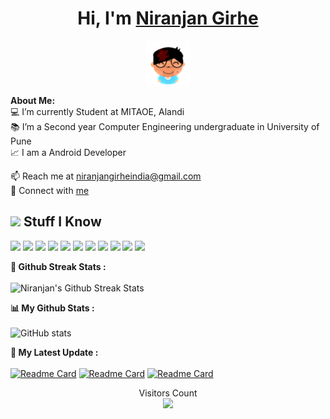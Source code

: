 # <h1 align="center">Hi, I'm <a href="https://niranjangirhe.github.io/Connect-with-me/">Niranjan Girhe</a></h1>
    
<p align="center">
    <img src="./assest/me.png"  width="70px">
</p>

<div>
<strong>About Me:</strong><br>
💻 I’m currently Student at MITAOE, Alandi<br>
📚 I’m a Second year Computer Engineering undergraduate in University of Pune<br>
📈 I am a Android Developer<br>

📫 Reach me at <a href="mailto:niranjangirheindia@gmail.com">niranjangirheindia@gmail.com</a><br>
📧 Connect with <a href="https://niranjangirhe.github.io/Connect-with-me/">me</a>

<h2><img src="https://media.giphy.com/media/VdoIFLsMIlwzfKD520/giphy.gif" height="20"> Stuff I Know</h2>                                                                                                                  
<p>
<img src="https://img.shields.io/badge/-Android Studio-3DDC84?style=flat-square&logo=android-studio&logoColor=white" height="25"> 
<img src="https://img.shields.io/badge/-C++-00599C?style=flat-square&logo=C++&logoColor=black" height="25"> 
<img src="https://img.shields.io/badge/-Firebase-FFCA28?style=flat-square&logo=Firebase&logoColor=white" height="25"> 
<img src="https://img.shields.io/badge/-Blender-F5792A?style=flat-square&logo=blender&logoColor=white" height="25"> 
<img src="https://img.shields.io/badge/-Unity-000000?style=flat-square&logo=unity" height="25"> 
<img src="https://img.shields.io/badge/-Python-3776AB?style=flat-square&logo=Python&logoColor=white" height="25">
<img src="https://img.shields.io/badge/-Git-black?style=flat-square&logo=git" height="25"> 
<img src="https://img.shields.io/badge/-GitHub-181717?style=flat-square&logo=github" height="25">  
<img src="https://img.shields.io/badge/-Java-007396?style=flat-square&logo=java&logoColor=white" height="25">
<img src="https://img.shields.io/badge/-Javascript-F7DF1E?style=flat-square&logo=JavaScript&logoColor=white" height="25">
<img src="https://img.shields.io/badge/-C Sharp-239120?style=flat-square&logo=c-sharp&logoColor=white" height="25">
</p>

 <strong>🎯 Github Streak Stats :</strong><br><br>
![Niranjan's Github Streak Stats](https://github-readme-streak-stats.herokuapp.com/?user=niranjangirhe&currStreakNum=2FD3EB&theme=dark&ring=D93A7C&fire=D93A7C&sideLabels=A8FDF6)

<strong>📊 My Github Stats :</strong><br><br>
![GitHub stats](https://github-readme-stats.vercel.app/api?username=niranjangirhe&show_icons=true&count_private=true&include_all_commits=true&theme=radical)<br>

<strong>🚀 My Latest Update :</strong><br><br>
[![Readme Card](https://github-readme-stats.vercel.app/api/pin/?username=niranjangirhe&repo=ShetkariMitraApp&theme=radical)](https://github.com/niranjangirhe/ShetkariMitraApp)
[![Readme Card](https://github-readme-stats.vercel.app/api/pin/?username=niranjangirhe&repo=open-elective&theme=radical)](https://github.com/niranjangirhe/open-elective)
[![Readme Card](https://github-readme-stats.vercel.app/api/pin/?username=niranjangirhe&repo=killing_Tech&theme=radical)](https://github.com/niranjangirhe/killing_Tech)

 <p align="center"> 
  Visitors Count<br>
  <img src="https://profile-counter.glitch.me/niranjangirhr/count.svg" />
</p>

</div>
